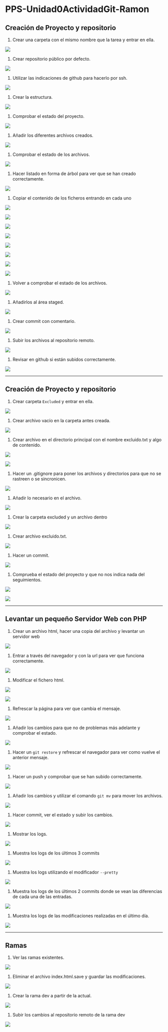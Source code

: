 # PPS-Unidad0ActividadGit-Ramon

## Creación de Proyecto y repositorio

1. Crear una carpeta con el mismo nombre que la tarea y entrar en ella.

![](images/1.png)

1. Crear repositorio público por defecto.

![](images/2.png)  

1. Utilizar las indicaciones de github para hacerlo por ssh.

![](images/3.png)  

1. Crear la estructura.

![](images/4.png)  

1. Comprobar el estado del proyecto.

![](images/5.png)  

1. Añadir los diferentes archivos creados.

![](images/6.png)

1. Comprobar el estado de los archivos.  

![](images/7.png)  

1. Hacer listado en forma de árbol para ver que se han creado correctamente.

![](images/8.png) 

1. Copiar el contenido de los ficheros entrando en cada uno

![](images/9.png)  

![](images/10.png)  

![](images/11.png)  

![](images/12.png)  

![](images/13.png)  

![](images/14.png)  

![](images/15.png)  

![](images/16.png)

1. Volver a comprobar el estado de los archivos.  

![](images/17.png)  

1. Añadirlos al área staged.

![](images/18.png)

1. Crear commit con comentario.  

![](images/19.png)  

1. Subir los archivos al repositorio remoto.

![](images/20.png)

1. Revisar en github si están subidos correctamente.   

![](images/21.png) 

---

## Creación de Proyecto y repositorio

1. Crear carpeta `Excluded` y entrar en ella.

![](images/22.png)  

1. Crear archivo vacío en la carpeta antes creada.

![](images/23.png)  

1. Crear archivo en el directorio principal con el nombre excluido.txt y algo de contenido.

![](images/24.png)  

![](images/25.png)

1. Hacer un .gitignore para poner los archivos y directorios para que no se rastreen o se 
sincronicen.  

![](images/26.png)  

1. Añadir lo necesario en el archivo.

![](images/27.png)

1. Crear la carpeta excluded y un archivo dentro 

![](images/28.png)

1. Crear archivo excluido.txt.  

![](images/29.png)

1. Hacer un commit.  

![](images/30.png)

1. Comprueba el estado del proyecto y que no nos indica nada del seguimientos.  

![](images/31.png)  

![](images/32.png)  

---

## Levantar un pequeño Servidor Web con PHP

1. Crear un archivo html, hacer una copia del archivo y levantar un servidor web

![](images/33.png)

1. Entrar a través del navegador y con la url para ver que funciona correctamente.  

![](images/34.png) 

1. Modificar el fichero html. 

![](images/35.png)  

![](images/36.png)

1. Refrescar la página para ver que cambia el mensaje.    

![](images/37.png)

1. Añadir los cambios para que no de problemas más adelante y comprobar el estado.  

![](images/38.png)

1. Hacer un `git restore` y refrescar el navegador para ver como vuelve el anterior mensaje.

![](images/39.png) 

1. Hacer un push y comprobar que se han subido correctamente. 

![](images/40.png)

1. Añadir los cambios y utilizar el comando `git mv` para mover los archivos.  

![](images/41.png)

1. Hacer commit, ver el estado y subir los cambios.  

![](images/42.png)

1. Mostrar los logs.  

![](images/43.png)

1. Muestra los logs de los últimos 3 commits 

![](images/44.png) 

1. Muestra los logs utilizando el modificador `--pretty` 

![](images/45.png)  

1. Muestra los logs de los últimos 2 commits donde se vean las diferencias de cada una de 
las entradas.

![](images/46.png)  

1. Muestra los logs de las modificaciones realizadas en el último día.

![](images/47.png)  

---

## Ramas

1. Ver las ramas existentes.

![](images/48.png) 

1. Eliminar el archivo index.html.save y guardar las modificaciones.

![](images/49.png)

1. Crear la rama dev a partir de la actual.  

![](images/50.png)

1. Subir los cambios al repositorio remoto de la rama dev 

![](images/51.png)



